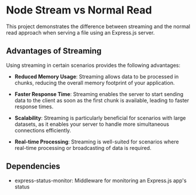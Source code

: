 # Node Stream vs Normal Read

This project demonstrates the difference between streaming and the normal read approach when serving a file using an Express.js server.

## Advantages of Streaming
Using streaming in certain scenarios provides the following advantages:

- **Reduced Memory Usage**: Streaming allows data to be processed in chunks, reducing the overall memory footprint of your application.

- **Faster Response Time**: Streaming enables the server to start sending data to the client as soon as the first chunk is available, leading to faster response times.

- **Scalability**: Streaming is particularly beneficial for scenarios with large datasets, as it enables your server to handle more simultaneous connections efficiently.

- **Real-time Processing**: Streaming is well-suited for scenarios where real-time processing or broadcasting of data is required.


## Dependencies

- express-status-monitor: Middleware for monitoring an Express.js app's status

